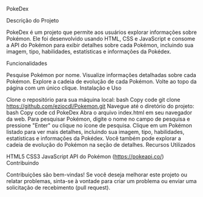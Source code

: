 PokeDex

Descrição do Projeto

PokeDex é um projeto que permite aos usuários explorar informações sobre Pokémon. Ele foi desenvolvido usando HTML, CSS e JavaScript e consome a API do Pokémon para exibir detalhes sobre cada Pokémon, incluindo sua imagem, tipo, habilidades, estatísticas e informações da Pokédex.

Funcionalidades

Pesquise Pokémon por nome.
Visualize informações detalhadas sobre cada Pokémon.
Explore a cadeia de evolução de cada Pokémon.
Volte ao topo da página com um único clique.
Instalação e Uso

Clone o repositório para sua máquina local:
bash
Copy code
git clone https://github.com/eziocdl/Pokemon.git
Navegue até o diretório do projeto:
bash
Copy code
cd PokeDex
Abra o arquivo index.html em seu navegador da web.
Para pesquisar Pokémon, digite o nome no campo de pesquisa e pressione "Enter" ou clique no ícone de pesquisa.
Clique em um Pokémon listado para ver mais detalhes, incluindo sua imagem, tipo, habilidades, estatísticas e informações da Pokédex.
Você também pode explorar a cadeia de evolução do Pokémon na seção de detalhes.
Recursos Utilizados

HTML5
CSS3
JavaScript
API do Pokémon (https://pokeapi.co/)
Contribuindo

Contribuições são bem-vindas! Se você deseja melhorar este projeto ou relatar problemas, sinta-se à vontade para criar um problema ou enviar uma solicitação de recebimento (pull request).

